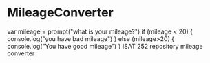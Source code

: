 MileageConverter
================
var mileage = prompt("what is your mileage?")
if (mileage < 20)
{
	console.log("you have bad mileage")
}
else (mileage>20)
{
	console.log("You have good mileage")
}
ISAT 252 repository mileage converter